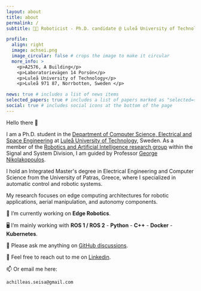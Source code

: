 ```yaml
---
layout: about
title: about
permalink: /
subtitle: 👨‍🔧 Roboticist - Ph.D. candidate @ Luleå University of Technology 👨‍🎓

profile:
  align: right
  image: achsei.png
  image_circular: false # crops the image to make it circular
  more_info: >
    <p>A2576, A Building</p>
    <p>Laboratorievägen 14 Porsön</p>
    <p>Luleå University of Technology</p>
    <p>Luleå 971 87, Norrbotten, Sweden </p>

news: true # includes a list of news items
selected_papers: true # includes a list of papers marked as "selected={true}"
social: true # includes social icons at the bottom of the page
---
```


Hello there 👋

I am a Ph.D. student in the [Department of Computer Science, Electrical and Space Engineering](https://www.ltu.se/en/about-the-university/organisation/department-of-computer-science-electrical-and-space-engineering) at [Luleå University of Technology](https://www.ltu.se/en), Sweden. As a member of the [Robotics and Artificial Intelligence research group](https://www.fieldrobotics.eu/) within the Signal and System Division, I am guided by Professor [George Nikolakopoulos](https://www.gnikolak.com/).

I hold an Integrated Master's degree in Electrical Engineering and Computer Science from the University of Patras, Greece, where I specialized in automatic control and robotic systems.

My research focuses on edge computing architectures for robotic applications, aerial manipulation, and autonomy components.

🦾 I’m currently working on **Edge Robotics**.

🖥️ I’m mainly working with **ROS 1 / ROS 2** - **Python** - **C++** - **Docker** - **Kubernetes**.

💬 Please ask me anything on [GitHub discussions](https://github.com/achilleas2942/achilleas2942/discussions).

💼 Feel free to reach out to me on [Linkedin](https://www.linkedin.com/in/seisa/).

📫 Or email me here:
```
achilleas.seisa@gmail.com
```

<!-- Write your biography here. Tell the world about yourself. Link to your favorite [subreddit](http://reddit.com). You can put a picture in, too. The code is already in, just name your picture `achsei.png` and put it in the `img/` folder. -->

<!-- Put your address / P.O. box / other info right below your picture. You can also disable any of these elements by editing `profile` property of the YAML header of your `_pages/about.md`. Edit `_bibliography/papers.bib` and Jekyll will render your [publications page](/al-folio/publications/) automatically. -->

<!-- Link to your social media connections, too. This theme is set up to use [Font Awesome icons](https://fontawesome.com/) and [Academicons](https://jpswalsh.github.io/academicons/), like the ones below. Add your Facebook, Twitter, LinkedIn, Google Scholar, or just disable all of them. -->
